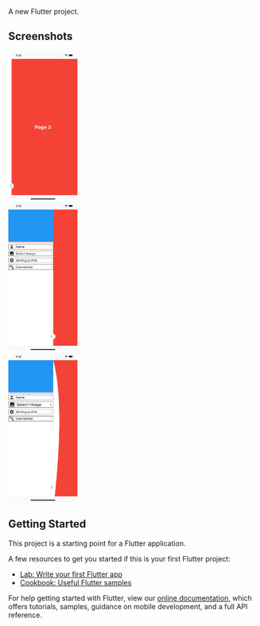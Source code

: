 A new Flutter project.


## Screenshots

<img src="ss1.png" height="300em" /><br/><img src="ss2.png" height="300em" /><br/><img src="ss3.png" height="300em" />



## Getting Started

This project is a starting point for a Flutter application.

A few resources to get you started if this is your first Flutter project:

- [Lab: Write your first Flutter app](https://flutter.dev/docs/get-started/codelab)
- [Cookbook: Useful Flutter samples](https://flutter.dev/docs/cookbook)

For help getting started with Flutter, view our
[online documentation](https://flutter.dev/docs), which offers tutorials,
samples, guidance on mobile development, and a full API reference.
